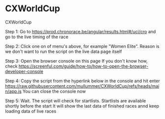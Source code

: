 # CXWorldCup
CXWorldCup

Step 1: 
Go to https://prod.chronorace.be/angular/results.html#/uci/cro and go to the live timing of the race

Step 2:
Click one on of menu's above, for example "Women Elite". 
Reason is we don't want to run the script on the live data page itself

Step 3:
Open the browser console on this page
If you don't know how, check
https://screenful.com/guide/how-to/how-to-open-the-browser-developer-console

Step 4:
Copy the script from the hyperlink below in the console and hit enter
https://raw.githubusercontent.com/mullummer/CXWorldCup/refs/heads/main/app.js
You can close the console now

Step 5:
Wait. 
The script will check for startlists. Startlists are available shortly before the start
It will show the last data of finished races annd keep loading data of live races
